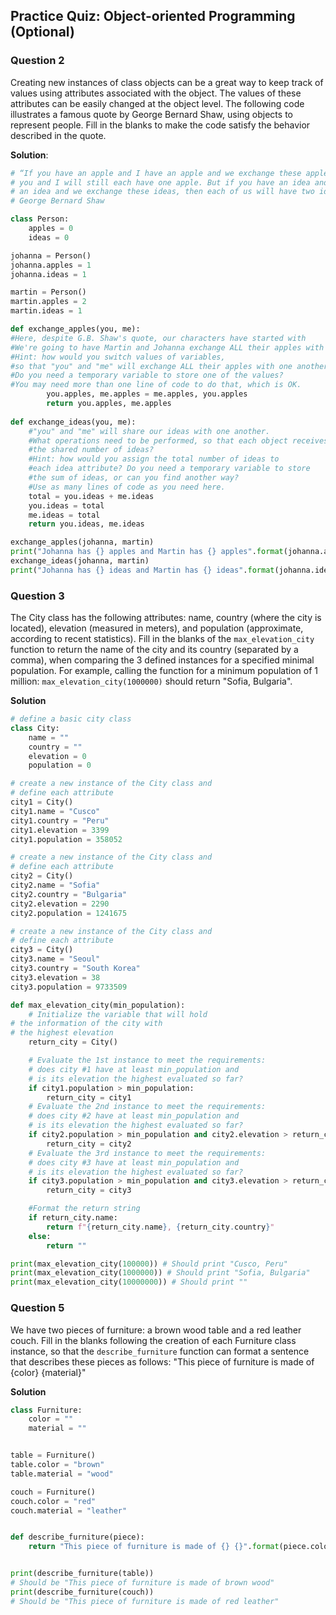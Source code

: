 ## Practice Quiz: Object-oriented Programming (Optional)

### Question 2

Creating new instances of class objects can be a great way to keep track of values using attributes associated with the 
object. The values of these attributes can be easily changed at the object level.  The following code illustrates a 
famous quote by George Bernard Shaw, using objects to represent people. Fill in the blanks to make the code satisfy
the behavior described in the quote.

**Solution**:

```python
# “If you have an apple and I have an apple and we exchange these apples then
# you and I will still each have one apple. But if you have an idea and I have
# an idea and we exchange these ideas, then each of us will have two ideas.”
# George Bernard Shaw

class Person:
    apples = 0
    ideas = 0

johanna = Person()
johanna.apples = 1
johanna.ideas = 1

martin = Person()
martin.apples = 2
martin.ideas = 1

def exchange_apples(you, me):
#Here, despite G.B. Shaw's quote, our characters have started with       #different amounts of apples so we can better observe the results. 
#We're going to have Martin and Johanna exchange ALL their apples with #one another.
#Hint: how would you switch values of variables, 
#so that "you" and "me" will exchange ALL their apples with one another?
#Do you need a temporary variable to store one of the values?
#You may need more than one line of code to do that, which is OK. 
    	you.apples, me.apples = me.apples, you.apples
    	return you.apples, me.apples
    
def exchange_ideas(you, me):
    #"you" and "me" will share our ideas with one another.
    #What operations need to be performed, so that each object receives
    #the shared number of ideas?
    #Hint: how would you assign the total number of ideas to 
    #each idea attribute? Do you need a temporary variable to store 
    #the sum of ideas, or can you find another way? 
    #Use as many lines of code as you need here.
    total = you.ideas + me.ideas
    you.ideas = total
    me.ideas = total
    return you.ideas, me.ideas

exchange_apples(johanna, martin)
print("Johanna has {} apples and Martin has {} apples".format(johanna.apples, martin.apples))
exchange_ideas(johanna, martin)
print("Johanna has {} ideas and Martin has {} ideas".format(johanna.ideas, martin.ideas))
```

### Question 3

The City class has the following attributes: name, country (where the city is located), elevation (measured in meters), 
and population (approximate, according to recent statistics). Fill in the blanks of the `max_elevation_city` function
to return the name of the city and its country (separated by a comma), when comparing the 3 defined instances for a 
specified minimal population. For example, calling the function for a minimum population of 1 million: 
`max_elevation_city(1000000)` should return "Sofia, Bulgaria".

**Solution**

```python
# define a basic city class
class City:
	name = ""
	country = ""
	elevation = 0 
	population = 0

# create a new instance of the City class and
# define each attribute
city1 = City()
city1.name = "Cusco"
city1.country = "Peru"
city1.elevation = 3399
city1.population = 358052

# create a new instance of the City class and
# define each attribute
city2 = City()
city2.name = "Sofia"
city2.country = "Bulgaria"
city2.elevation = 2290
city2.population = 1241675

# create a new instance of the City class and
# define each attribute
city3 = City()
city3.name = "Seoul"
city3.country = "South Korea"
city3.elevation = 38
city3.population = 9733509

def max_elevation_city(min_population):
	# Initialize the variable that will hold 
# the information of the city with 
# the highest elevation 
	return_city = City()

	# Evaluate the 1st instance to meet the requirements:
	# does city #1 have at least min_population and
	# is its elevation the highest evaluated so far?
	if city1.population > min_population:
		return_city = city1
	# Evaluate the 2nd instance to meet the requirements:
	# does city #2 have at least min_population and
	# is its elevation the highest evaluated so far?
	if city2.population > min_population and city2.elevation > return_city.elevation:
		return_city = city2
	# Evaluate the 3rd instance to meet the requirements:
	# does city #3 have at least min_population and
	# is its elevation the highest evaluated so far?
	if city3.population > min_population and city3.elevation > return_city.elevation:
		return_city = city3

	#Format the return string
	if return_city.name:
		return f"{return_city.name}, {return_city.country}"
	else:
		return ""

print(max_elevation_city(100000)) # Should print "Cusco, Peru"
print(max_elevation_city(1000000)) # Should print "Sofia, Bulgaria"
print(max_elevation_city(10000000)) # Should print ""
```

### Question 5

We have two pieces of furniture: a brown wood table and a red leather couch. Fill in the blanks following the creation
of each Furniture class instance, so that the `describe_furniture` function can format a sentence that describes these 
pieces as follows: "This piece of furniture is made of {color} {material}"

**Solution**

```python
class Furniture:
    color = ""
    material = ""


table = Furniture()
table.color = "brown"
table.material = "wood"

couch = Furniture()
couch.color = "red"
couch.material = "leather"


def describe_furniture(piece):
    return "This piece of furniture is made of {} {}".format(piece.color, piece.material)


print(describe_furniture(table))
# Should be "This piece of furniture is made of brown wood"
print(describe_furniture(couch))
# Should be "This piece of furniture is made of red leather"
```
